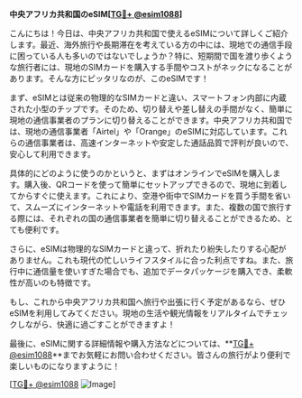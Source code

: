 **中央アフリカ共和国のeSIM[[TG💪+ @esim1088](https://t.me/s/esim1088)]**

こんにちは！今日は、中央アフリカ共和国で使えるeSIMについて詳しくご紹介します。最近、海外旅行や長期滞在を考えている方の中には、現地での通信手段に困っている人も多いのではないでしょうか？特に、短期間で国を渡り歩くような旅行者には、現地のSIMカードを購入する手間やコストがネックになることがあります。そんな方にピッタリなのが、このeSIMです！

まず、eSIMとは従来の物理的なSIMカードと違い、スマートフォン内部に内蔵された小型のチップです。そのため、切り替えや差し替えの手間がなく、簡単に現地の通信事業者のプランに切り替えることができます。中央アフリカ共和国では、現地の通信事業者「Airtel」や「Orange」のeSIMに対応しています。これらの通信事業者は、高速インターネットや安定した通話品質で評判が良いので、安心して利用できます。

具体的にどのように使うのかというと、まずはオンラインでeSIMを購入します。購入後、QRコードを使って簡単にセットアップできるので、現地に到着してからすぐに使えます。これにより、空港や街中でSIMカードを買う手間を省いて、スムーズにインターネットや電話を利用できます。また、複数の国で旅行する際には、それぞれの国の通信事業者を簡単に切り替えることができるため、とても便利です。

さらに、eSIMは物理的なSIMカードと違って、折れたり紛失したりする心配がありません。これも現代の忙しいライフスタイルに合った利点ですね。また、旅行中に通信量を使いすぎた場合でも、追加でデータパッケージを購入でき、柔軟性が高いのも特徴です。

もし、これから中央アフリカ共和国へ旅行や出張に行く予定があるなら、ぜひeSIMを利用してみてください。現地の生活や観光情報をリアルタイムでチェックしながら、快適に過ごすことができますよ！

最後に、eSIMに関する詳細情報や購入方法などについては、**[TG💪+ @esim1088](https://t.me/s/esim1088)**までお気軽にお問い合わせください。皆さんの旅行がより便利で楽しいものになりますように！

[[TG💪+ @esim1088](https://t.me/s/esim1088) ![Image](https://i.postimg.cc/Y0z9fWf4/image.png)]